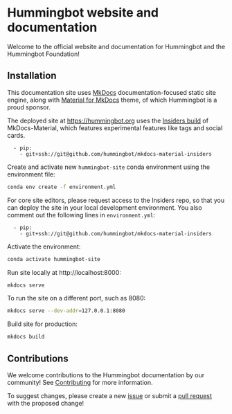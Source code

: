 # Hummingbot website and documentation

Welcome to the official website and documentation for Hummingbot and the Hummingbot Foundation!

## Installation

This documentation site uses [MkDocs](https://www.mkdocs.org/) documentation-focused static site engine, along with [Material for MkDocs](https://squidfunk.github.io/mkdocs-material/) theme, of which Hummingbot is a proud sponsor.

The deployed site at https://hummingbot.org uses the [Insiders build](https://squidfunk.github.io/mkdocs-material/insiders/) of MkDocs-Material, which features experimental features like tags and social cards. 

```
  - pip:
    - git+ssh://git@github.com/hummingbot/mkdocs-material-insiders
```

Create and activate new `hummingbot-site` conda environment using the environment file:
```bash
conda env create -f environment.yml
```

For core site editors, please request access to the Insiders repo, so that you can deploy the site in your local development environment. You also comment out the following lines in `environment.yml`:

```
  - pip:
    - git+ssh://git@github.com/hummingbot/mkdocs-material-insiders
```

Activate the environment:
```bash
conda activate hummingbot-site
```

Run site locally at http://localhost:8000:
```bash
mkdocs serve
```

To run the site on a different port, such as 8080:
```bash
mkdocs serve --dev-addr=127.0.0.1:8080
```

Build site for production:
```bash
mkdocs build
```


## Contributions

We welcome contributions to the Hummingbot documentation by our community! See [Contributing](./CONTRIBUTING.md) for more information.

To suggest changes, please create a new [issue](https://github.com/hummingbot/hummingbot-site/issues) or submit a [pull request](https://github.com/hummingbot/hummingbot-site/pulls) with the proposed change!
